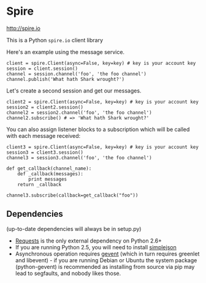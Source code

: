 Spire
=====
http://spire.io

This is a Python `spire.io` client library

Here's an example using the message service.

    client = spire.Client(async=False, key=key) # key is your account key
    session = client.session()
    channel = session.channel('foo', 'the foo channel')
    channel.publish('What hath Shark wrought?')
    
Let's create a second session and get our messages.

    client2 = spire.Client(async=False, key=key) # key is your account key
    session2 = client2.session()
    channel2 = session2.channel('foo', 'the foo channel')
    channel2.subscribe() # => 'What hath Shark wrought?'
    
You can also assign listener blocks to a subscription which will be called with each message received:

    client3 = spire.Client(async=False, key=key) # key is your account key
    session3 = client3.session()
    channel3 = session3.channel('foo', 'the foo channel')
    
    def get_callback(channel_name):
        def _callback(messages):
            print messages
        return _callback

    channel3.subscribe(callback=get_callback("foo"))


Dependencies
------------

(up-to-date dependencies will always be in setup.py)

- [Requests](http://pypi.python.org/pypi/requests) is the only external dependency on Python 2.6+
- If you are running Python 2.5, you will need to install [simplejson](http://pypi.python.org/pypi/simplejson/)
- Asynchronous operation requires [gevent](http://pypi.python.org/pypi/gevent) (which in turn requires greenlet and libevent) - if you are running Debian or Ubuntu the system package (python-gevent) is recommended as installing from source via pip may lead to segfaults, and nobody likes those.
